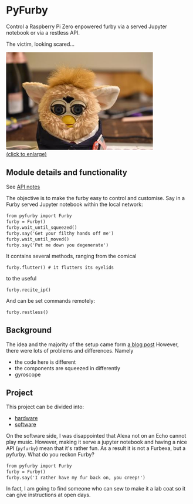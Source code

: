 # PyFurby
Control a Raspberry Pi Zero enpowered furby via a served Jupyter notebook or via a restless API.

The victim, looking scared...

[![fear](images/fear.thumbnail.jpg)<br/>(click to enlarge)](images/fear.JPG)

## Module details and functionality

See [API notes](API.md)

The objective is to make the furby easy to control and customise.
Say in a Furby served Jupyter notebook within the local network:
    
    from pyfurby import Furby
    furby = Furby()
    furby.wait_until_squeezed()
    furby.say('Get your filthy hands off me')
    furby.wait_until_moved()
    furby.say('Put me down you degenerate')
    
It contains several methods, ranging from the comical
    
    furby.flutter() # it flutters its eyelids
    
to the useful 
   
    furby.recite_ip()
    
And can be set commands remotely:

    furby.restless()
    

## Background

The idea and the majority of the setup came form [a blog post](https://howchoo.com/g/otewzwmwnzb/amazon-echo-furby-using-raspberry-pi-furlexa)
However, there were lots of problems and differences.
Namely

* the code here is different
* the components are squeezed in differently
* gyroscope

## Project
This project can be divided into:

* [hardware](hardware.md)
* [software](software.md)

On the software side, I was disappointed that Alexa not on an Echo cannot play music.
However, making it serve a jupyter notebook and having a nice API (`pyfurby`) mean that it's rather fun.
As a result it is not a Furbexa, but a pyfurby. What do you reckon Furby?

    from pyfurby import Furby
    furby = Furby()
    furby.say('I rather have my fur back on, you creep!')

In fact, I am going to find someone who can sew to make it a lab coat so it can give instructions at open days.